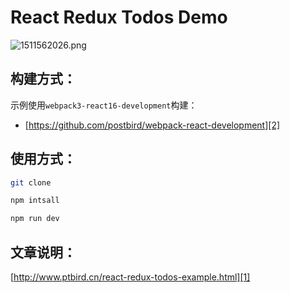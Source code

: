 # React Redux Todos Demo

![1511562026.png][3]

## 构建方式：

示例使用`webpack3-react16-development`构建：

- [https://github.com/postbird/webpack-react-development][2]

## 使用方式：

```bash
git clone

npm intsall

npm run dev 
```

## 文章说明：

[http://www.ptbird.cn/react-redux-todos-example.html][1]


[1]:http://www.ptbird.cn/react-redux-todos-example.html
[2]:https://github.com/postbird/webpack-react-development
[3]:http://static.ptbird.cn/usr/uploads/2017/10/1511562026.png